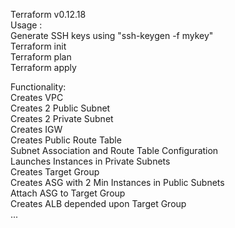 Terraform v0.12.18 <br>
Usage :<br>
  Generate SSH keys using "ssh-keygen -f mykey"<br>
  Terraform init<br>
  Terraform plan<br>
  Terraform apply<br>

Functionality:<br>
  Creates VPC<br>
  Creates 2 Public Subnet<br>
  Creates 2 Private Subnet<br>
  Creates IGW<br>
  Creates Public Route Table<br>
  Subnet Association and Route Table Configuration<br>
  Launches Instances in Private Subnets<br>
  Creates Target Group<br>
  Creates ASG with 2 Min Instances in Public Subnets<br>
  Attach ASG to Target Group<br>
  Creates ALB depended upon Target Group<br>
  ...
  
